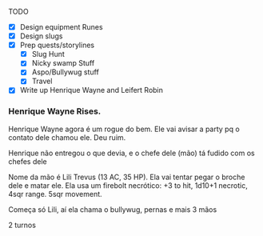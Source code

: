 TODO
- [x] Design equipment Runes
- [x] Design slugs
- [x] Prep quests/storylines
	- [x] Slug Hunt
	- [x] Nicky swamp Stuff
	- [x] Aspo/Bullywug stuff
	- [x] Travel
- [x] Write up Henrique Wayne and Leifert Robin

### Henrique Wayne Rises.
Henrique Wayne agora é um rogue do bem. Ele vai avisar a party pq o contato dele chamou ele. Deu ruim.

Henrique não entregou o que devia, e o chefe dele (mão) tá fudido com os chefes dele

Nome da mão é Lili Trevus (13 AC, 35 HP). Ela vai tentar pegar o broche dele e matar ele. Ela usa um firebolt necrótico: +3 to hit, 1d10+1 necrotic, 4sqr range. 5sqr movement.

Começa só Lili, aí ela chama o bullywug, pernas e mais 3 mãos

2 turnos